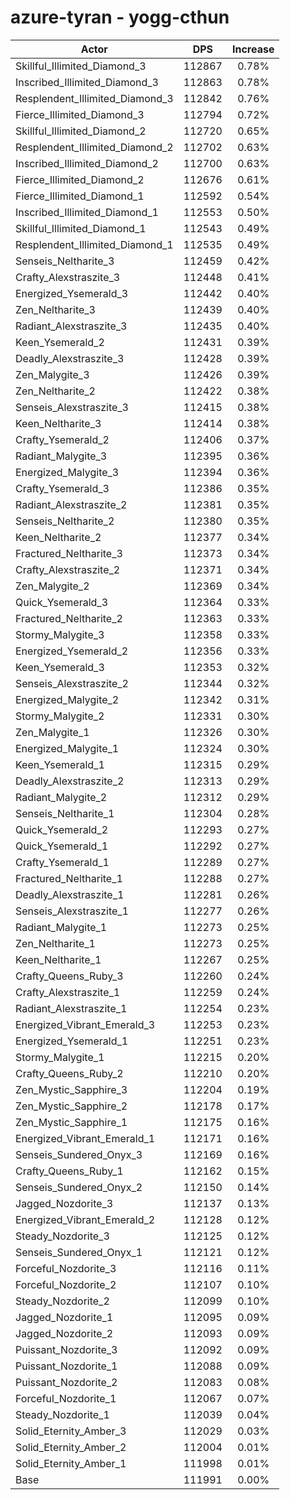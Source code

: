 # azure-tyran - yogg-cthun
| Actor | DPS | Increase |
|---|:---:|:---:|
|Skillful_Illimited_Diamond_3|112867|0.78%|
|Inscribed_Illimited_Diamond_3|112863|0.78%|
|Resplendent_Illimited_Diamond_3|112842|0.76%|
|Fierce_Illimited_Diamond_3|112794|0.72%|
|Skillful_Illimited_Diamond_2|112720|0.65%|
|Resplendent_Illimited_Diamond_2|112702|0.63%|
|Inscribed_Illimited_Diamond_2|112700|0.63%|
|Fierce_Illimited_Diamond_2|112676|0.61%|
|Fierce_Illimited_Diamond_1|112592|0.54%|
|Inscribed_Illimited_Diamond_1|112553|0.50%|
|Skillful_Illimited_Diamond_1|112543|0.49%|
|Resplendent_Illimited_Diamond_1|112535|0.49%|
|Senseis_Neltharite_3|112459|0.42%|
|Crafty_Alexstraszite_3|112448|0.41%|
|Energized_Ysemerald_3|112442|0.40%|
|Zen_Neltharite_3|112439|0.40%|
|Radiant_Alexstraszite_3|112435|0.40%|
|Keen_Ysemerald_2|112431|0.39%|
|Deadly_Alexstraszite_3|112428|0.39%|
|Zen_Malygite_3|112426|0.39%|
|Zen_Neltharite_2|112422|0.38%|
|Senseis_Alexstraszite_3|112415|0.38%|
|Keen_Neltharite_3|112414|0.38%|
|Crafty_Ysemerald_2|112406|0.37%|
|Radiant_Malygite_3|112395|0.36%|
|Energized_Malygite_3|112394|0.36%|
|Crafty_Ysemerald_3|112386|0.35%|
|Radiant_Alexstraszite_2|112381|0.35%|
|Senseis_Neltharite_2|112380|0.35%|
|Keen_Neltharite_2|112377|0.34%|
|Fractured_Neltharite_3|112373|0.34%|
|Crafty_Alexstraszite_2|112371|0.34%|
|Zen_Malygite_2|112369|0.34%|
|Quick_Ysemerald_3|112364|0.33%|
|Fractured_Neltharite_2|112363|0.33%|
|Stormy_Malygite_3|112358|0.33%|
|Energized_Ysemerald_2|112356|0.33%|
|Keen_Ysemerald_3|112353|0.32%|
|Senseis_Alexstraszite_2|112344|0.32%|
|Energized_Malygite_2|112342|0.31%|
|Stormy_Malygite_2|112331|0.30%|
|Zen_Malygite_1|112326|0.30%|
|Energized_Malygite_1|112324|0.30%|
|Keen_Ysemerald_1|112315|0.29%|
|Deadly_Alexstraszite_2|112313|0.29%|
|Radiant_Malygite_2|112312|0.29%|
|Senseis_Neltharite_1|112304|0.28%|
|Quick_Ysemerald_2|112293|0.27%|
|Quick_Ysemerald_1|112292|0.27%|
|Crafty_Ysemerald_1|112289|0.27%|
|Fractured_Neltharite_1|112288|0.27%|
|Deadly_Alexstraszite_1|112281|0.26%|
|Senseis_Alexstraszite_1|112277|0.26%|
|Radiant_Malygite_1|112273|0.25%|
|Zen_Neltharite_1|112273|0.25%|
|Keen_Neltharite_1|112267|0.25%|
|Crafty_Queens_Ruby_3|112260|0.24%|
|Crafty_Alexstraszite_1|112259|0.24%|
|Radiant_Alexstraszite_1|112254|0.23%|
|Energized_Vibrant_Emerald_3|112253|0.23%|
|Energized_Ysemerald_1|112251|0.23%|
|Stormy_Malygite_1|112215|0.20%|
|Crafty_Queens_Ruby_2|112210|0.20%|
|Zen_Mystic_Sapphire_3|112204|0.19%|
|Zen_Mystic_Sapphire_2|112178|0.17%|
|Zen_Mystic_Sapphire_1|112175|0.16%|
|Energized_Vibrant_Emerald_1|112171|0.16%|
|Senseis_Sundered_Onyx_3|112169|0.16%|
|Crafty_Queens_Ruby_1|112162|0.15%|
|Senseis_Sundered_Onyx_2|112150|0.14%|
|Jagged_Nozdorite_3|112137|0.13%|
|Energized_Vibrant_Emerald_2|112128|0.12%|
|Steady_Nozdorite_3|112125|0.12%|
|Senseis_Sundered_Onyx_1|112121|0.12%|
|Forceful_Nozdorite_3|112116|0.11%|
|Forceful_Nozdorite_2|112107|0.10%|
|Steady_Nozdorite_2|112099|0.10%|
|Jagged_Nozdorite_1|112095|0.09%|
|Jagged_Nozdorite_2|112093|0.09%|
|Puissant_Nozdorite_3|112092|0.09%|
|Puissant_Nozdorite_1|112088|0.09%|
|Puissant_Nozdorite_2|112083|0.08%|
|Forceful_Nozdorite_1|112067|0.07%|
|Steady_Nozdorite_1|112039|0.04%|
|Solid_Eternity_Amber_3|112029|0.03%|
|Solid_Eternity_Amber_2|112004|0.01%|
|Solid_Eternity_Amber_1|111998|0.01%|
|Base|111991|0.00%|
